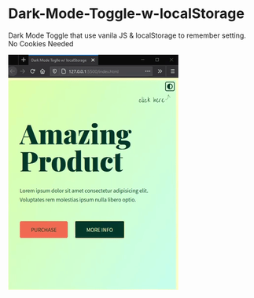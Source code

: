 # Dark-Mode-Toggle-w-localStorage
Dark Mode Toggle that use vanila JS &amp; localStorage to remember setting. No Cookies Needed


![](demo.gif)
